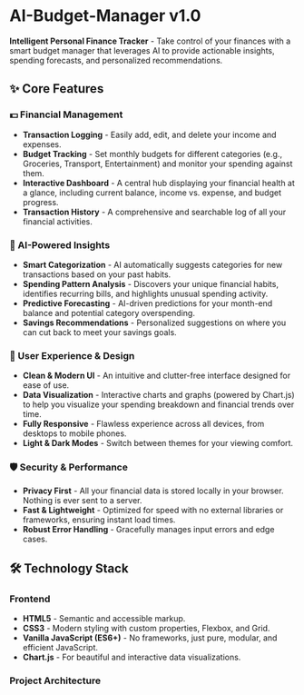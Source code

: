 # AI-Budget-Manager v1.0

**Intelligent Personal Finance Tracker** - Take control of your finances with a smart budget manager that leverages AI to provide actionable insights, spending forecasts, and personalized recommendations.

## ✨ Core Features

### 💵 Financial Management
- **Transaction Logging** - Easily add, edit, and delete your income and expenses.
- **Budget Tracking** - Set monthly budgets for different categories (e.g., Groceries, Transport, Entertainment) and monitor your spending against them.
- **Interactive Dashboard** - A central hub displaying your financial health at a glance, including current balance, income vs. expense, and budget progress.
- **Transaction History** - A comprehensive and searchable log of all your financial activities.

### 🤖 AI-Powered Insights
- **Smart Categorization** - AI automatically suggests categories for new transactions based on your past habits.
- **Spending Pattern Analysis** - Discovers your unique financial habits, identifies recurring bills, and highlights unusual spending activity.
- **Predictive Forecasting** - AI-driven predictions for your month-end balance and potential category overspending.
- **Savings Recommendations** - Personalized suggestions on where you can cut back to meet your savings goals.

### 🎨 User Experience & Design
- **Clean & Modern UI** - An intuitive and clutter-free interface designed for ease of use.
- **Data Visualization** - Interactive charts and graphs (powered by Chart.js) to help you visualize your spending breakdown and financial trends over time.
- **Fully Responsive** - Flawless experience across all devices, from desktops to mobile phones.
- **Light & Dark Modes** - Switch between themes for your viewing comfort.

### 🛡️ Security & Performance
- **Privacy First** - All your financial data is stored locally in your browser. Nothing is ever sent to a server.
- **Fast & Lightweight** - Optimized for speed with no external libraries or frameworks, ensuring instant load times.
- **Robust Error Handling** - Gracefully manages input errors and edge cases.

## 🛠️ Technology Stack

### Frontend
- **HTML5** - Semantic and accessible markup.
- **CSS3** - Modern styling with custom properties, Flexbox, and Grid.
- **Vanilla JavaScript (ES6+)** - No frameworks, just pure, modular, and efficient JavaScript.
- **Chart.js** - For beautiful and interactive data visualizations.

### Project Architecture
